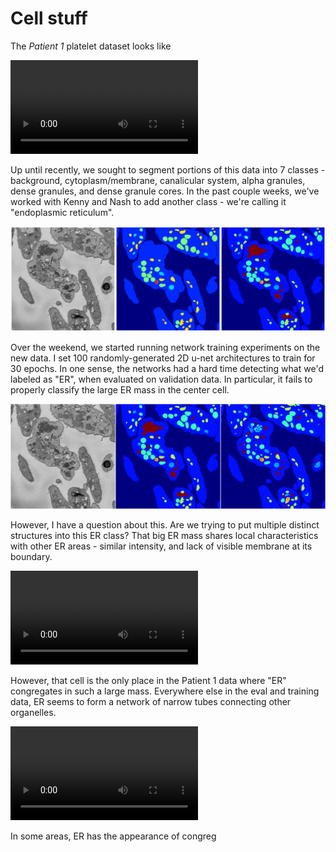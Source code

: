 
# Cell stuff

The _Patient 1_ platelet dataset looks like

![](overview.mp4)

Up until recently, we sought to segment portions of this data into 7 classes - background, cytoplasm/membrane, canalicular system, alpha granules, dense granules, and dense granule cores. In the past couple weeks, we've worked with Kenny and Nash to add another class - we're calling it "endoplasmic reticulum".

![](trio.png)

Over the weekend, we started running network training experiments on the new data. I set 100 randomly-generated 2D u-net architectures to train for 30 epochs. In one sense, the networks had a hard time detecting what we'd labeled as "ER", when evaluated on validation data. In particular, it fails to properly classify the large ER mass in the center cell.

![](random2d_er.png)

However, I have a question about this. Are we trying to put multiple distinct structures into this ER class? That big ER mass shares local characteristics with other ER areas - similar intensity, and lack of visible membrane at its boundary.

![Animation 1](ermass.mp4)


However, that cell is the only place in the Patient 1 data where "ER" congregates in such a large mass. Everywhere else in the eval and training data, ER seems to form a network of narrow tubes connecting other organelles.

![](ertubes.mp4)

In some areas, ER has the appearance of congreg